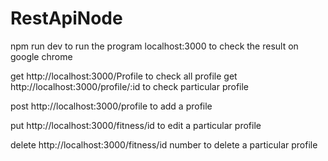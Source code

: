 # RestApiNode

npm run dev         to run the program
localhost:3000      to check the result on google chrome


get       http://localhost:3000/Profile                            to check all profile
get       http://localhost:3000/profile/:id                        to check particular profile 

post      http://localhost:3000/profile                            to add a profile

put       http://localhost:3000/fitness/id                         to edit a particular profile

delete    http://localhost:3000/fitness/id number                  to delete a particular profile
